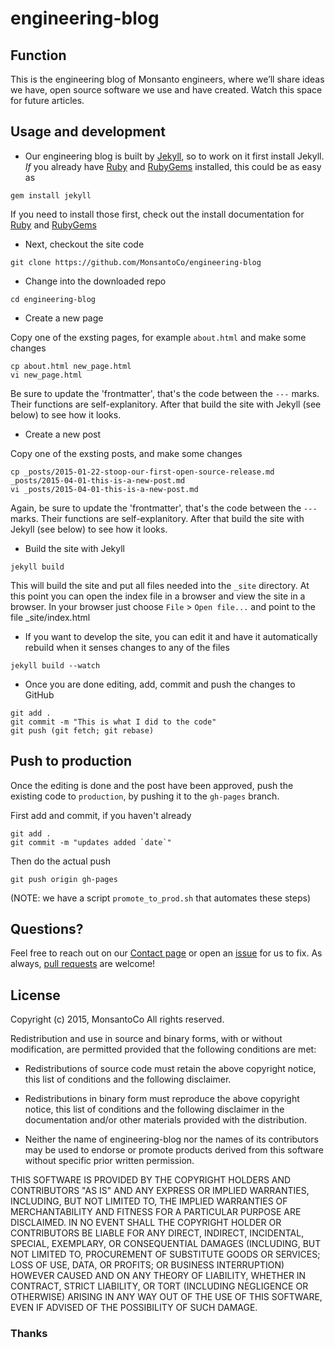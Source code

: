 # engineering-blog

## Function

This is the engineering blog of Monsanto engineers, where we’ll share ideas we have, open source software we use and have created. Watch this space for future articles.

## Usage and development

* Our engineering blog is built by [Jekyll](http://jekyllrb.com/), so to work on it first install Jekyll. *If* you already have [Ruby](https://www.ruby-lang.org/) and [RubyGems](https://rubygems.org/) installed, this could be as easy as

```
gem install jekyll
```

If you need to install those first, check out the install documentation for [Ruby](http://jekyllrb.com/docs/installation/) and [RubyGems](https://rubygems.org/pages/download)

* Next, checkout the site code

```
git clone https://github.com/MonsantoCo/engineering-blog
```

* Change into the downloaded repo

```
cd engineering-blog
```

* Create a new page

Copy one of the exsting pages, for example `about.html` and make some changes

```
cp about.html new_page.html
vi new_page.html
```

Be sure to update the 'frontmatter', that's the code between the `---` marks. Their functions are self-explanitory. After that build the site with Jekyll (see below) to see how it looks.

* Create a new post

Copy one of the exsting posts, and make some changes

```
cp _posts/2015-01-22-stoop-our-first-open-source-release.md _posts/2015-04-01-this-is-a-new-post.md
vi _posts/2015-04-01-this-is-a-new-post.md
```

Again, be sure to update the 'frontmatter', that's the code between the `---` marks. Their functions are self-explanitory. After that build the site with Jekyll (see below) to see how it looks.

* Build the site with Jekyll

```
jekyll build
```

This will build the site and put all files needed into the `_site` directory. At this point you can open the index file in a browser and view the site in a browser. In your browser just choose `File` > `Open file...` and point to the file _site/index.html

* If you want to develop the site, you can edit it and have it automatically rebuild when it senses changes to any of the files

```
jekyll build --watch
```

* Once you are done editing, add, commit and push the changes to GitHub

```
git add .
git commit -m "This is what I did to the code"
git push (git fetch; git rebase)
```

## Push to production

Once the editing is done and the post have been approved, push the existing code to `production`, by pushing it to the `gh-pages` branch.

First add and commit, if you haven't already
```
git add .
git commit -m "updates added `date`"
```

Then do the actual push

```
git push origin gh-pages
```

(NOTE: we have a script `promote_to_prod.sh` that automates these steps)

## Questions?

Feel free to reach out on our [Contact page](http://engineering.monsanto.com/contact/) or open an [issue](https://github.com/MonsantoCo/engineering-blog/issues) for us to fix. As always, [pull requests](https://github.com/MonsantoCo/engineering-blog/pulls) are welcome!


## License

Copyright (c) 2015, MonsantoCo
All rights reserved.

Redistribution and use in source and binary forms, with or without
modification, are permitted provided that the following conditions are met:

* Redistributions of source code must retain the above copyright notice, this
  list of conditions and the following disclaimer.

* Redistributions in binary form must reproduce the above copyright notice,
  this list of conditions and the following disclaimer in the documentation
  and/or other materials provided with the distribution.

* Neither the name of engineering-blog nor the names of its
  contributors may be used to endorse or promote products derived from
  this software without specific prior written permission.

THIS SOFTWARE IS PROVIDED BY THE COPYRIGHT HOLDERS AND CONTRIBUTORS "AS IS"
AND ANY EXPRESS OR IMPLIED WARRANTIES, INCLUDING, BUT NOT LIMITED TO, THE
IMPLIED WARRANTIES OF MERCHANTABILITY AND FITNESS FOR A PARTICULAR PURPOSE ARE
DISCLAIMED. IN NO EVENT SHALL THE COPYRIGHT HOLDER OR CONTRIBUTORS BE LIABLE
FOR ANY DIRECT, INDIRECT, INCIDENTAL, SPECIAL, EXEMPLARY, OR CONSEQUENTIAL
DAMAGES (INCLUDING, BUT NOT LIMITED TO, PROCUREMENT OF SUBSTITUTE GOODS OR
SERVICES; LOSS OF USE, DATA, OR PROFITS; OR BUSINESS INTERRUPTION) HOWEVER
CAUSED AND ON ANY THEORY OF LIABILITY, WHETHER IN CONTRACT, STRICT LIABILITY,
OR TORT (INCLUDING NEGLIGENCE OR OTHERWISE) ARISING IN ANY WAY OUT OF THE USE
OF THIS SOFTWARE, EVEN IF ADVISED OF THE POSSIBILITY OF SUCH DAMAGE.

### Thanks
